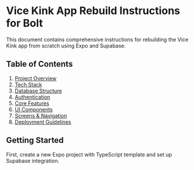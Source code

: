 
# Vice Kink App Rebuild Instructions for Bolt

This document contains comprehensive instructions for rebuilding the Vice Kink app from scratch using Expo and Supabase.

## Table of Contents
1. [Project Overview](#project-overview)
2. [Tech Stack](#tech-stack)
3. [Database Structure](#database-structure)
4. [Authentication](#authentication)
5. [Core Features](#core-features)
6. [UI Components](#ui-components)
7. [Screens & Navigation](#screens-navigation)
8. [Deployment Guidelines](#deployment-guidelines)

## Getting Started
First, create a new Expo project with TypeScript template and set up Supabase integration.
